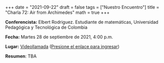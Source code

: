 +++
date      = "2021-09-22"
draft     = false
tags      = ["Nuestro Encuentro"]
title     = "Charla 72: Air from Archimedes"
math      = true
+++

**Conferencista:**  Elbert Rodriguez. Estudiante de matemáticas, Universidad Pedagógica y Tecnológica de Colombia

**Fecha:** Martes 28 de septiembre de 2021, 4:00 p.m.

**Lugar:** [Videollamada](https://meet.google.com/izy-pzig-pbf)  ([Presione el enlace para ingresar](https://meet.google.com/izy-pzig-pbf))

**Resumen**: TBA
